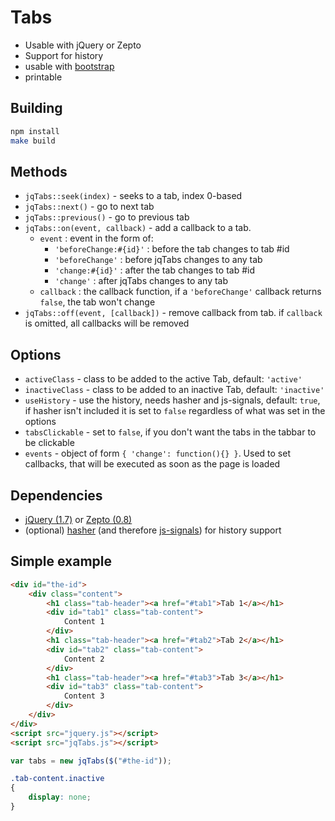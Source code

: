 Tabs
===========

* Usable with jQuery or Zepto
* Support for history
* usable with [bootstrap](https://github.com/twitter/bootstrap)
* printable

Building
--------

```sh
npm install
make build
```

Methods
-------

* `jqTabs::seek(index)` - seeks to a tab, index 0-based
* `jqTabs::next()` - go to next tab
* `jqTabs::previous()` - go to previous tab
* `jqTabs::on(event, callback)` - add a callback to a tab.
	* `event` : event in the form of:
		* `'beforeChange:#{id}'` : before the tab changes to tab #id
		* `'beforeChange'` : before jqTabs changes to any tab
		* `'change:#{id}'` : after the tab changes to tab #id
		* `'change'` : after jqTabs changes to any tab
	* `callback` : the callback function, if a `'beforeChange'` callback returns `false`, the tab won't change
* `jqTabs::off(event, [callback])` - remove callback from tab. if `callback` is omitted, all callbacks will be removed

Options
-------

* `activeClass` - class to be added to the active Tab, default: `'active'`
* `inactiveClass` - class to be added to an inactive Tab, default: `'inactive'`
* `useHistory` - use the history, needs hasher and js-signals, default: `true`, if hasher isn't included it is set to `false` regardless of what was set in the options
* `tabsClickable` - set to `false`, if you don't want the tabs in the tabbar to be clickable
* `events` - object of form `{ 'change': function(){} }`. Used to set callbacks, that will be executed as soon as the page is loaded

Dependencies
------------

* [jQuery (1.7)](http://jquery.com/) or [Zepto (0.8)](http://zeptojs.com/)
* (optional) [hasher](http://github.com/millermedeiros/hasher) (and therefore [js-signals](http://millermedeiros.github.com/js-signals/)) for history support

Simple example
--------------

```html
<div id="the-id">
	<div class="content">
		<h1 class="tab-header"><a href="#tab1">Tab 1</a></h1>
		<div id="tab1" class="tab-content">
			Content 1
		</div>
		<h1 class="tab-header"><a href="#tab2">Tab 2</a></h1>
		<div id="tab2" class="tab-content">
			Content 2
		</div>
		<h1 class="tab-header"><a href="#tab3">Tab 3</a></h1>
		<div id="tab3" class="tab-content">
			Content 3
		</div>
	</div>
</div>
<script src="jquery.js"></script>
<script src="jqTabs.js"></script>
```

```javascript
var tabs = new jqTabs($("#the-id"));
```

```css
.tab-content.inactive
{
	display: none;
}
```
